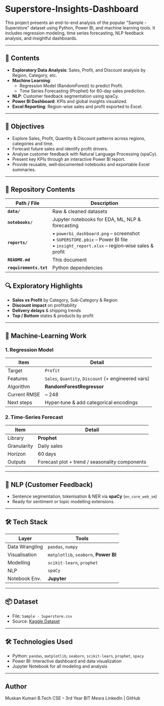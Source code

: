 # Superstore-Insights-Dashboard

This project presents an end-to-end analysis of the popular "Sample - Superstore" dataset using Python, Power BI, and machine learning tools. It includes regression modeling, time series forecasting, NLP feedback analysis, and insightful dashboards.

---

## 📁 Contents

- **Exploratory Data Analysis**: Sales, Profit, and Discount analysis by Region, Category, etc.
- **Machine Learning**:
  - Regression Model (RandomForest) to predict Profit.
  - Time Series Forecasting (Prophet) for 60-day sales prediction.
- **NLP**: Customer feedback segmentation using spaCy.
- **Power BI Dashboard**: KPIs and global insights visualized.
- **Excel Reporting**: Region-wise sales and profit exported to Excel.

---

## 🧠 Objectives

- Explore Sales, Profit, Quantity & Discount patterns across regions, categories and time.
- Forecast future sales and identify profit drivers.
- Analyse customer feedback with Natural Language Processing (spaCy).
- Present key KPIs through an interactive Power BI report.
- Provide reusable, well‑documented notebooks and exportable Excel summaries.

---

## 📂 Repository Contents

| Path / File | Description |
|-------------|-------------|
| **`data/`** | Raw & cleaned datasets |
| **`notebooks/`** | Jupyter notebooks for EDA, ML, NLP & forecasting |
| **`reports/`** | • `powerbi_dashboard.png` – screenshot<br>• `SUPERSTORE.pbix` – Power BI file<br>• `insight_report.xlsx` – region‑wise sales & profit |
| **`README.md`** | This document |
| **`requirements.txt`** | Python dependencies |




## 🔍 Exploratory Highlights

- **Sales vs Profit** by Category, Sub‑Category & Region  
- **Discount impact** on profitability  
- **Delivery delays** & shipping trends  
- **Top / Bottom** states & products by profit

---

## 🤖 Machine‑Learning Work

### 1. Regression Model
| Item                | Detail |
|---------------------|--------|
| Target              | `Profit` |
| Features            | `Sales`, `Quantity`, `Discount` (+ engineered vars) |
| Algorithm           | **RandomForestRegressor** |
| Current RMSE        | ~ 248 |
| Next steps          | Hyper‑tune & add categorical encodings |

### 2. Time‑Series Forecast
| Item                | Detail |
|---------------------|--------|
| Library             | **Prophet** |
| Granularity         | Daily sales |
| Horizon             | 60 days |
| Outputs             | Forecast plot + trend / seasonality components |

---

## 💬 NLP (Customer Feedback)

- Sentence segmentation, tokenisation & NER via **spaCy** (`en_core_web_sm`)  
- Ready for sentiment or topic modelling extensions.

---

## 🛠️ Tech Stack

| Layer         | Tools |
|---------------|-------|
| Data Wrangling | `pandas`, `numpy` |
| Visualisation  | `matplotlib`, `seaborn`, **Power BI** |
| Modelling      | `scikit‑learn`, `prophet` |
| NLP            | `spaCy` |
| Notebook Env.  | **Jupyter** |

---


## 📦 Dataset

- File: `Sample - Superstore.csv`
- Source: [Kaggle Dataset](https://www.kaggle.com/datasets/vivek468/superstore-dataset-final)

---

## 🛠️ Technologies Used

- Python: `pandas`, `matplotlib`, `seaborn`, `scikit-learn`, `prophet`, `spacy`
- Power BI: Interactive dashboard and data visualization
- Jupyter Notebook for all modeling and analysis

---
##  Author
Muskan Kumari
B.Tech CSE – 3rd Year
BIT Mesra
LinkedIn | GitHub
